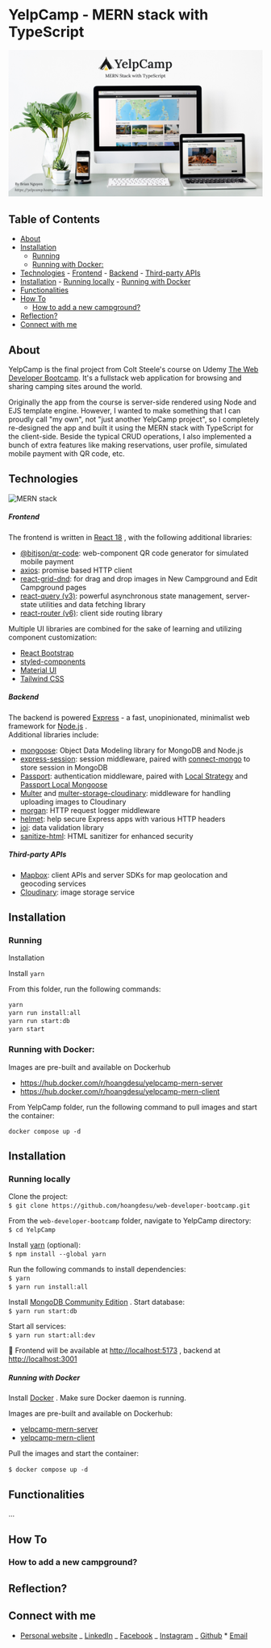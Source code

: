 # YelpCamp - MERN stack with TypeScript

![YelpCamp - MERN stack with TypeScript cover](./imgs/cover.jpg)

## Table of Contents

-   [About](#about)
-   [Installation](#installation)
    -   [Running](#running)
    -   [Running with Docker:](#running-with-docker)
-   [Technologies](#technologies) - [Frontend](#frontend) - [Backend](#backend) -
    [Third-party APIs](#third-party-apis)
-   [Installation](#installation-1) - [Running locally](#running-locally) -
    [Running with Docker](#running-with-docker-1)
-   [Functionalities](#functionalities)
-   [How To](#how-to)
    -   [How to add a new campground?](#how-to-add-a-new-campground)
-   [Reflection?](#reflection)
-   [Connect with me](#connect-with-me)

## About

YelpCamp is the final project from Colt Steele's course on Udemy
[The Web Developer Bootcamp](https://www.udemy.com/course/the-web-developer-bootcamp/). It's a
fullstack web application for browsing and sharing camping sites around the world.

Originally the app from the course is server-side rendered using Node and EJS template engine.
However, I wanted to make something that I can proudly call "my own", not "just another YelpCamp
project", so I completely re-designed the app and built it using the MERN stack with TypeScript for
the client-side. Beside the typical CRUD operations, I also implemented a bunch of extra features
like making reservations, user profile, simulated mobile payment with QR code, etc.

## Technologies

![MERN stack]({MERN})

##### Frontend

The frontend is written in [React 18](https://github.com/facebook/react) , with the following
additional libraries:

-   [@bitjson/qr-code](https://github.com/bitjson/qr-code): web-component QR code generator for
    simulated mobile payment
-   [axios](https://github.com/axios/axios): promise based HTTP client
-   [react-grid-dnd](https://github.com/bmcmahen/react-grid-dnd): for drag and drop images in New
    Campground and Edit Campground pages
-   [react-query (v3)](https://tanstack.com/query/v3/): powerful asynchronous state management,
    server-state utilities and data fetching library
-   [react-router (v6)](https://reactrouter.com/en/main): client side routing library

Multiple <span classname="font-medium">UI libraries</span> are combined for the sake of learning and
utilizing component customization:

-   [React Bootstrap](https://react-bootstrap.netlify.app/)
-   [styled-components](https://styled-components.com/)
-   [Material UI](https://mui.com/)
-   [Tailwind CSS](https://tailwindcss.com/)

##### Backend

The backend is powered [Express](https://expressjs.com/) - a fast, unopinionated, minimalist web
framework for [Node.js](https://nodejs.org/en) .  
Additional libraries include:

-   <a href="" target="_blank">mongoose</a>: Object Data Modeling library for MongoDB and Node.js
-   [express-session](https://github.com/expressjs/session): session middleware, paired with
    [connect-mongo](https://github.com/jdesboeufs/connect-mongo) to store session in MongoDB
-   [Passport](https://github.com/jaredhanson/passport): authentication middleware, paired with
    [Local Strategy](https://github.com/jaredhanson/passport-local) and
    [Passport Local Mongoose](https://github.com/saintedlama/passport-local-mongoose)
-   [Multer](https://github.com/expressjs/multer) and
    [multer-storage-cloudinary](https://github.com/affanshahid/multer-storage-cloudinary):
    middleware for handling uploading images to Cloudinary
-   [morgan](https://github.com/expressjs/morgan): HTTP request logger middleware
-   [helmet](https://github.com/helmetjs/helmet): help secure Express apps with various HTTP headers
-   [joi](https://github.com/hapijs/joi): data validation library
-   [sanitize-html](https://github.com/apostrophecms/sanitize-html): HTML sanitizer for enhanced
    security

##### Third-party APIs

-   [Mapbox](https://www.mapbox.com/): client APIs and server SDKs for map geolocation and geocoding
    services
-   [Cloudinary](https://cloudinary.com/): image storage service

## Installation

### Running

Installation

Install `yarn`

From this folder, run the following commands:

```
yarn
yarn run install:all
yarn run start:db
yarn start
```

### Running with Docker:

Images are pre-built and available on Dockerhub

-   https://hub.docker.com/r/hoangdesu/yelpcamp-mern-server
-   https://hub.docker.com/r/hoangdesu/yelpcamp-mern-client

From YelpCamp folder, run the following command to pull images and start the container:

```
docker compose up -d
```

</div>

<div classname="mt-4">

## Installation

### Running locally

Clone the project:  
`$ git clone https://github.com/hoangdesu/web-developer-bootcamp.git`

From the `web-developer-bootcamp` folder, navigate to YelpCamp directory:  
`$ cd YelpCamp`

Install [yarn](https://classic.yarnpkg.com/en/) (optional):  
`$ npm install --global yarn`

Run the following commands to install dependencies:  
`$ yarn`  
`$ yarn run install:all`

Install
[MongoDB Community Edition](https://www.mongodb.com/docs/manual/administration/install-community/) .
Start database:  
`$ yarn run start:db`

Start all services:  
`$ yarn run start:all:dev`

🚀 Frontend will be available at [http://localhost:5173](http://localhost:5173) , backend at
[http://localhost:3001](http://localhost:3001)

##### Running with Docker

Install [Docker](https://www.docker.com/) . Make sure Docker daemon is running.

Images are pre-built and available on Dockerhub:

-   [yelpcamp-mern-server](https://hub.docker.com/r/hoangdesu/yelpcamp-mern-server)
-   [yelpcamp-mern-client](https://hub.docker.com/r/hoangdesu/yelpcamp-mern-client)

Pull the images and start the container:

`$ docker compose up -d`</div>

<div classname="mt-4">

## Functionalities

<div classname="flex flex-wrap"><aboutimagecontainer image="{Home}" description="{'something'}"><aboutimagecontainer image="{Campground}" description="{'campground'}"><aboutimagecontainer image="{Home}" description="{'something'}"><aboutimagecontainer image="{Home}" description="{'something'}"></aboutimagecontainer></aboutimagecontainer></aboutimagecontainer></aboutimagecontainer></div>

</div>

...

<div classname="mt-4">

## How To

### How to add a new campground?

</div>

## Reflection?

<div>

## Connect with me

-   [Personal website](https://hoangdesu.com/) _ [LinkedIn](https://www.linkedin.com/in/hoangdesu/)
    _ [Facebook](https://www.facebook.com/Hoangdayo/) _
    [Instagram](https://www.instagram.com/hoang.desu/) _ [Github](https://github.com/hoangdesu) \*
    [Email](mailto:hoangdesu@gmail.com)</div>

</div>

<div classname="sticky top-10 right-0 float-right">
